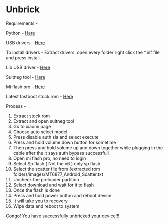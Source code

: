 # Unbrick

Requirements - 

Python - [Here](https://www.python.org/downloads/)

USB drivers - [Here](https://github.com/samrth012/Unbrick/releases/download/Tools/MediaTek_USB_VCOM_drivers.zip)

To install drivers - Extract drivers, open every folder right click the *.inf file and press install.

Lib USB driver - [Here](https://github.com/samrth012/Unbrick/releases/download/Tools/libusb-win32-devel-filter-1.2.6.0_bypassfrpfiles.com.zip)

Sultneg tool - [Here](https://github.com/samrth012/Unbrick/releases/download/Tools/MTK.GSM.Sulteng.V1.3.8.rar)

Mi flash pro - [Here](https://github.com/samrth012/Unbrick/releases/download/Tools/MiFlash_Pro_v7.3.608.18_EN_Setup.zip)

Latest fastboot stock rom - [Here](https://xiaomifirmwareupdater.com/miui/pissarro/)


Process - 
1) Extract stock rom
2) Extract and open sultneg tool
3) Go to xiaomi page
4) Choose auto select model
5) Press disable auth sla and select execute 
6) Press and hold volume down button for sometime 
7) Then press and hold volume up and down together while plugging in the cable after the it says auth bypass successfull 
8) Open mi flash pro, no need to login 
9) Select Sp flash ( Not the v6 ) only sp flash 
10) Select the scatter file from {extracted rom folder}/images/MT6877_Android_Scatter.txt 
11) Uncheck the preloader partition
12) Select download and wait for it to flash 
13) Once the flash is done 
14) Press and hold power button and reboot device 
15) It will take you to recovery
16) Wipe data and reboot to system 

Congo! You have successfully unbricked your device!!!
